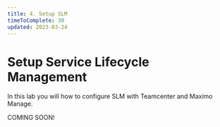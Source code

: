 ```yaml
---
title: 4. Setup SLM
timeToComplete: 30
updated: 2023-03-24
---
```


# Setup Service Lifecycle Management

In this lab you will how to configure SLM with Teamcenter and Maximo Manage.

COMING SOON!
